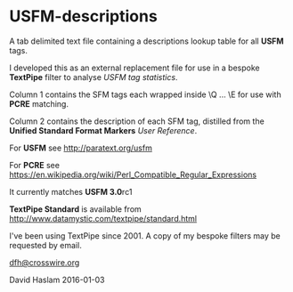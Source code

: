 # USFM-descriptions

A tab delimited text file containing a descriptions lookup table for all **USFM** tags.

I developed this as an external replacement file for use in a bespoke **TextPipe** filter to analyse _USFM tag statistics_.

Column 1 contains the SFM tags each wrapped inside \Q ... \E for use with **PCRE** matching.

Column 2 contains the description of each SFM tag, distilled from the **Unified Standard Format Markers** _User Reference_.

For **USFM** see http://paratext.org/usfm

For **PCRE** see https://en.wikipedia.org/wiki/Perl_Compatible_Regular_Expressions

It currently matches **USFM 3.0**rc1

**TextPipe Standard** is available from http://www.datamystic.com/textpipe/standard.html

I've been using TextPipe since 2001. A copy of my bespoke filters may be requested by email.

dfh@crosswire.org

David Haslam 2016-01-03
